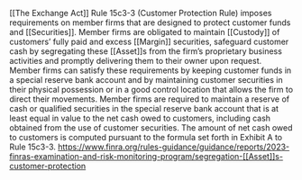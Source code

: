 
[[The Exchange Act]] Rule 15c3-3 (Customer Protection Rule) imposes requirements on member firms that are designed to protect customer funds and [[Securities]]. Member firms are obligated to maintain [[Custody]] of customers’ fully paid and excess [[Margin]] securities, safeguard customer cash by segregating these [[Asset]]s from the firm’s proprietary business activities and promptly delivering them to their owner upon request. Member firms can satisfy these requirements by keeping customer funds in a special reserve bank account and by maintaining customer securities in their physical possession or in a good control location that allows the firm to direct their movements. Member firms are required to maintain a reserve of cash or qualified securities in the special reserve bank account that is at least equal in value to the net cash owed to customers, including cash obtained from the use of customer securities. The amount of net cash owed to customers is computed pursuant to the formula set forth in Exhibit A to Rule 15c3-3.
https://www.finra.org/rules-guidance/guidance/reports/2023-finras-examination-and-risk-monitoring-program/segregation-[[Asset]]s-customer-protection